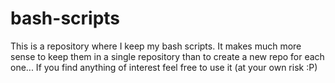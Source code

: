 # bash-scripts

This is a repository where I keep my bash scripts.
It makes much more sense to keep them in a single repository than to create a new repo for each one...
If you find anything of interest feel free to use it (at your own risk :P)
